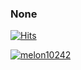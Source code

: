 ### None

[![Hits](https://hits.seeyoufarm.com/api/count/incr/badge.svg?url=https%3A%2F%2Fgithub.com%2Fjune-oh%2Fjune-oh&count_bg=%2379C83D&title_bg=%23555555&icon=pytorch.svg&icon_color=%23FF0000&title=hits&edge_flat=true)](https://hits.seeyoufarm.com)


[![melon10242](https://solvedac-readme-badge.herokuapp.com/api/v1/badge?user=melon10242&theme=onedark&size=small&compact=1&use_back_color=1&use_border=1&use_shadow=1)](http://june-oh.github.io)

<!--
**june-oh/june-oh** is a ✨ _special_ ✨ repository because its `README.md` (this file) appears on your GitHub profile.

Here are some ideas to get you started:

- 🔭 I’m currently working on ...
- 🌱 I’m currently learning ...
- 👯 I’m looking to collaborate on ...
- 🤔 I’m looking for help with ...
- 💬 Ask me about ...
- 📫 How to reach me: ...
- 😄 Pronouns: ...
- ⚡ Fun fact: ...
-->
